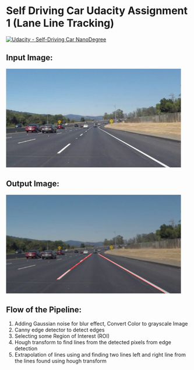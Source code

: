 # **Self Driving Car Udacity Assignment 1 (Lane Line Tracking)** 
[![Udacity - Self-Driving Car NanoDegree](https://s3.amazonaws.com/udacity-sdc/github/shield-carnd.svg)](http://www.udacity.com/drive)

Input Image:
------------
<img src="test_images/solidWhiteCurve.jpg" width="480" alt="Combined Image" />

Output Image:
------------
<img src="test_images_output/solidWhiteCurve.jpg" width="480" alt="Combined Image" />

Flow of the Pipeline:
---------------------
1. Adding Gaussian noise for blur effect, Convert Color to grayscale Image 
2. Canny edge detector to detect edges
3. Selecting some Region of Interest (ROI)
3. Hough transform to find lines from the detected pixels from edge detection
4. Extrapolation of lines using and finding two lines left and right line from the lines found using hough transform
